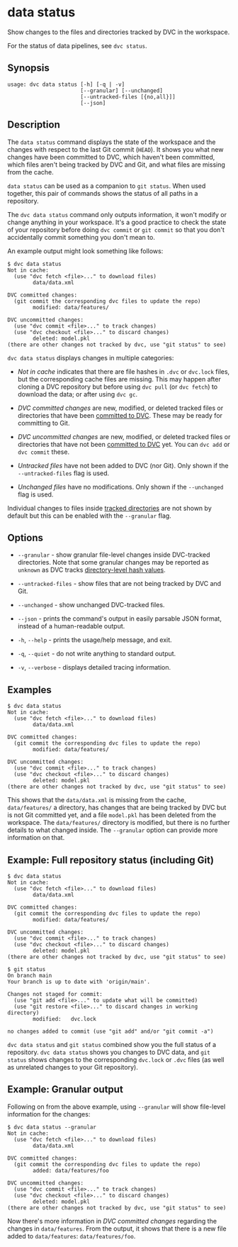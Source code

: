 # data status

Show changes to the files and directories tracked by DVC in the
<abbr>workspace</abbr>.

<admon type="tip">

For the status of <abbr>data pipelines</abbr>, see `dvc status`.

</admon>

## Synopsis

```usage
usage: dvc data status [-h] [-q | -v]
                       [--granular] [--unchanged]
                       [--untracked-files [{no,all}]]
                       [--json]
```

## Description

The `data status` command displays the state of the <abbr>workspace</abbr> and
the changes with respect to the last Git commit (`HEAD`). It shows you what new
changes have been committed to DVC, which haven't been committed, which files
aren't being tracked by DVC and Git, and what files are missing from the
<abbr>cache</abbr>.

`data status` can be used as a companion to `git status`. When used together,
this pair of commands shows the status of all paths in a repository.

The `dvc data status` command only outputs information, it won't modify or
change anything in your <abbr>workspace</abbr>. It's a good practice to check
the state of your repository before doing `dvc commit` or `git commit` so that
you don't accidentally commit something you don't mean to.

An example output might look something like follows:

```dvc
$ dvc data status
Not in cache:
  (use "dvc fetch <file>..." to download files)
        data/data.xml

DVC committed changes:
  (git commit the corresponding dvc files to update the repo)
        modified: data/features/

DVC uncommitted changes:
  (use "dvc commit <file>..." to track changes)
  (use "dvc checkout <file>..." to discard changes)
        deleted: model.pkl
(there are other changes not tracked by dvc, use "git status" to see)
```

`dvc data status` displays changes in multiple categories:

- _Not in cache_ indicates that there are file hashes in `.dvc` or `dvc.lock`
  files, but the corresponding <abbr>cache</abbr> files are missing. This may
  happen after cloning a DVC repository but before using `dvc pull` (or
  `dvc fetch`) to download the data; or after using `dvc gc`.

- _DVC committed changes_ are new, modified, or deleted tracked files or
  directories that have been [committed to DVC]. These may be ready for
  committing to Git.

- _DVC uncommitted changes_ are new, modified, or deleted tracked files or
  directories that have not been [committed to DVC] yet. You can `dvc add` or
  `dvc commit` these.

- _Untracked files_ have not been added to DVC (nor Git). Only shown if the
  `--untracked-files` flag is used.

- _Unchanged files_ have no modifications. Only shown if the `--unchanged` flag
  is used.

Individual changes to files inside [tracked directories] are not shown by
default but this can be enabled with the `--granular` flag.

[committed to dvc]: /doc/command-reference/commit
[tracked directories]: /doc/command-reference/add#adding-entire-directories

## Options

- `--granular` - show granular file-level changes inside DVC-tracked
  directories. Note that some granular changes may be reported as `unknown` as
  DVC tracks
  [directory-level hash values](doc/user-guide/project-structure/internal-files#directories).

- `--untracked-files` - show files that are not being tracked by DVC and Git.

- `--unchanged` - show unchanged DVC-tracked files.

- `--json` - prints the command's output in easily parsable JSON format, instead
  of a human-readable output.

- `-h`, `--help` - prints the usage/help message, and exit.

- `-q`, `--quiet` - do not write anything to standard output.

- `-v`, `--verbose` - displays detailed tracing information.

## Examples

```dvc
$ dvc data status
Not in cache:
  (use "dvc fetch <file>..." to download files)
        data/data.xml

DVC committed changes:
  (git commit the corresponding dvc files to update the repo)
        modified: data/features/

DVC uncommitted changes:
  (use "dvc commit <file>..." to track changes)
  (use "dvc checkout <file>..." to discard changes)
        deleted: model.pkl
(there are other changes not tracked by dvc, use "git status" to see)
```

This shows that the `data/data.xml` is missing from the cache, `data/features/`
a directory, has changes that are being tracked by DVC but is not Git committed
yet, and a file `model.pkl` has been deleted from the <abbr>workspace</abbr>.
The `data/features/` directory is modified, but there is no further details to
what changed inside. The `--granular` option can provide more information on
that.

## Example: Full repository status (including Git)

```dvc
$ dvc data status
Not in cache:
  (use "dvc fetch <file>..." to download files)
        data/data.xml

DVC committed changes:
  (git commit the corresponding dvc files to update the repo)
        modified: data/features/

DVC uncommitted changes:
  (use "dvc commit <file>..." to track changes)
  (use "dvc checkout <file>..." to discard changes)
        deleted: model.pkl
(there are other changes not tracked by dvc, use "git status" to see)

$ git status
On branch main
Your branch is up to date with 'origin/main'.

Changes not staged for commit:
  (use "git add <file>..." to update what will be committed)
  (use "git restore <file>..." to discard changes in working directory)
        modified:   dvc.lock

no changes added to commit (use "git add" and/or "git commit -a")
```

`dvc data status` and `git status` combined show you the full status of a
repository. `dvc data status` shows you changes to DVC data, and `git status`
shows changes to the corresponding `dvc.lock` or `.dvc` files (as well as
unrelated changes to your Git repository).

## Example: Granular output

Following on from the above example, using `--granular` will show file-level
information for the changes:

```dvc
$ dvc data status --granular
Not in cache:
  (use "dvc fetch <file>..." to download files)
        data/data.xml

DVC committed changes:
  (git commit the corresponding dvc files to update the repo)
        added: data/features/foo

DVC uncommitted changes:
  (use "dvc commit <file>..." to track changes)
  (use "dvc checkout <file>..." to discard changes)
        deleted: model.pkl
(there are other changes not tracked by dvc, use "git status" to see)
```

Now there's more information in _DVC committed changes_ regarding the changes in
`data/features`. From the output, it shows that there is a new file added to
`data/features`: `data/features/foo`.
